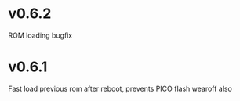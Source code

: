 # v0.6.2

ROM loading bugfix


# v0.6.1

Fast load previous rom after reboot, prevents PICO flash wearoff also
